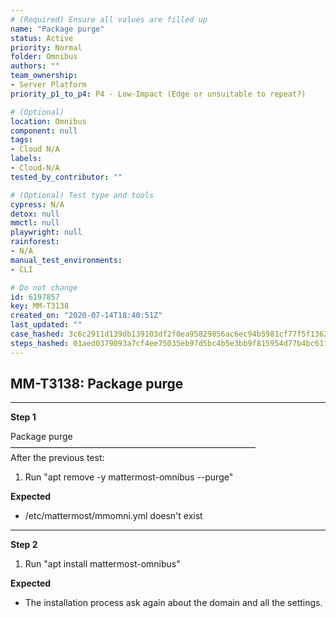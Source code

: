 ```yaml
---
# (Required) Ensure all values are filled up
name: "Package purge"
status: Active
priority: Normal
folder: Omnibus
authors: ""
team_ownership:
- Server Platform
priority_p1_to_p4: P4 - Low-Impact (Edge or unsuitable to repeat?)

# (Optional)
location: Omnibus
component: null
tags:
- Cloud N/A
labels:
- Cloud-N/A
tested_by_contributor: ""

# (Optional) Test type and tools
cypress: N/A
detox: null
mmctl: null
playwright: null
rainforest:
- N/A
manual_test_environments:
- CLI

# Do not change
id: 6197857
key: MM-T3138
created_on: "2020-07-14T18:40:51Z"
last_updated: ""
case_hashed: 3c6c2911d139db139103df2f0ea95829856ac6ec94b5981cf77f5f1362662abd9251b22b2b480da33a8b7dd30561b334
steps_hashed: 01aed0379093a7cf4ee75035eb97d5bc4b5e3bb9f815954d77b4bc61f01a15e0499f54536a43b613c63039267a4ab939
---
```


<!-- (Auto-generated) Based on frontmatter's "key" and "name" -->

## MM-T3138: Package purge

---

**Step 1**

Package purge\
————————————————————————————\
After the previous test:

1. Run "apt remove -y mattermost-omnibus --purge"

**Expected**

- /etc/mattermost/mmomni.yml doesn't exist

---

**Step 2**

1. Run "apt install mattermost-omnibus"

**Expected**

- The installation process ask again about the domain and all the settings.
